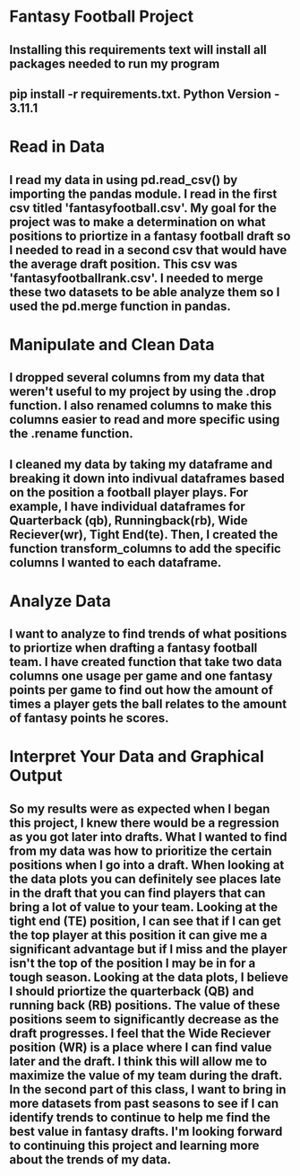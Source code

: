 # Fantasy Football Project

## Installing this requirements text will install all packages needed to run my program
## pip install -r requirements.txt. Python Version - 3.11.1

# Read in Data

## I read my data in using pd.read_csv() by importing the pandas module. I read in the first csv titled 'fantasyfootball.csv'. My goal for the project was to make a determination on what positions to priortize in a fantasy football draft so I needed to read in a second csv that would have the average draft position. This csv was 'fantasyfootballrank.csv'. I needed to merge these two datasets to be able analyze them so I used the pd.merge function in pandas.


# Manipulate and Clean Data

## I dropped several columns from my data that weren't useful to my project by using the .drop function. I also renamed columns to make this columns easier to read and more specific using the .rename function.
## I cleaned my data by taking my dataframe and breaking it down into indivual dataframes based on the position a football player plays. For example, I have individual dataframes for Quarterback (qb), Runningback(rb), Wide Reciever(wr), Tight End(te). Then, I created the function transform_columns to add the specific columns I wanted to each dataframe. 


# Analyze Data

## I want to analyze to find trends of what positions to priortize when drafting a fantasy football team. I have created function that take two data columns one usage per game and one fantasy points per game to find out how the amount of times a player gets the ball relates to the amount of fantasy points he scores.

# Interpret Your Data and Graphical Output

## So my results were as expected when I began this project, I knew there would be a regression as you got later into drafts. What I wanted to find from my data was how to prioritize the certain positions when I go into a draft. When looking at the data plots you can definitely see places late in the draft that you can find players that can bring a lot of value to your team. Looking at the tight end (TE) position, I can see that if I can get the top player at this position it can give me a significant advantage but if I miss and the player isn't the top of the position I may be in for a tough season. Looking at the data plots, I believe I should priortize the quarterback (QB) and running back (RB) positions. The value of these positions seem to significantly decrease as the draft progresses. I feel that the Wide Reciever position (WR) is a place where I can find value later and the draft. I think this will allow me to maximize the value of my team during the draft. In the second part of this class, I want to bring in more datasets from past seasons to see if I can identify trends to continue to help me find the best value in fantasy drafts. I'm looking forward to continuing this project and learning more about the trends of my data.

